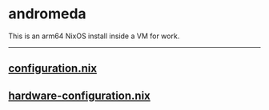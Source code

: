 # andromeda

This is an arm64 NixOS install inside a VM for work.

---

## [configuration.nix](./configuration.nix)

## [hardware-configuration.nix](./hardware-configuration.nix)
